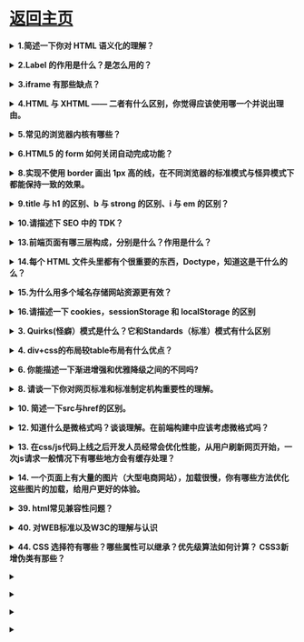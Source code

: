 # [返回主页](../README.md)

<b><details><summary>1.简述一下你对 HTML 语义化的理解？</summary></b></b>

用正确的标签做正确的事情。

html 语义化让页面的内容结构化，结构更清晰，便于对浏览器、搜索引擎解析;即使在没有样式 CSS 情况下也以一种文档格式显示，并且是容易阅读的;

搜索引擎的爬虫也依赖于 HTML 标记来确定上下文和各个关键字的权重，利于 SEO;

使阅读源代码的人对网站更容易将网站分块，便于阅读维护理解。

</details>

<b><details><summary>2.Label 的作用是什么？是怎么用的？</summary></b>

label 标签来定义表单控制间的关系,当用户选择该标签时，浏览器会自动将焦点转到和标签相关的表单控件上。

```

<label for="Name">Number:</label>

<input type=“text“name="Name" id="Name"/>

<label>Date:<input type="text" name="B"/></label>

```

</details>

<b><details><summary>3.iframe 有那些缺点？</summary></b>

- iframe 会阻塞主页面的 Onload 事件；

- 搜索引擎的检索程序无法解读这种页面，不利于 SEO;

- iframe 和主页面共享连接池，而浏览器对相同域的连接有限制，所以会影响页面的并行加载。

使用 iframe 之前需要考虑这两个缺点。如果需要使用 iframe，最好是通过 javascript。动态给 iframe 添加 src 属性值，这样可以绕开以上两个问题。

</details>

<b><details><summary>4.HTML 与 XHTML —— 二者有什么区别，你觉得应该使用哪一个并说出理由。</summary></b>

```

1.XHTML 元素必须被正确地嵌套。

错误：<p><span>this is example.</p></span>

正确：<p><span>this is example.</span></p>

2.XHTML 元素必须被关闭。

错误：<p>this is example.

正确：<p>this is example.</p>

3.标签名必须用小写字母。

错误：<P>this is example.<P>

正确：<p>this is example.</p>

3.1空标签也必须被关闭

错误：<br>

正确：<br/>

4.XHTML 文档必须拥有根元素。

所有的 XHTML 元素必须被嵌套于 <html> 根元素中。

```

</details>

<b><details><summary>5.常见的浏览器内核有哪些？</summary></b>

Trident 内核：IE,MaxThon,TT,The World,360,搜狗浏览器等。[又称 MSHTML]

Gecko 内核：Netscape6 及以上版本，FF,MozillaSuite/SeaMonkey 等

Presto 内核：Opera7 及以上。 [Opera 内核原为：Presto，现为：Blink;]

Webkit 内核：Safari,Chrome 等。 [ Chrome 的：Blink（WebKit 的分支）]

</details>

<b><details><summary>6.HTML5 的 form 如何关闭自动完成功能？</summary></b>

给不想要提示的 form 或某个 input 设置为 autocomplete=off。

</details>

<b><details><summary>8.实现不使用 border 画出 1px 高的线，在不同浏览器的标准模式与怪异模式下都能保持一致的效果。</summary></b>

```

<div style="height:1px;overflow:hidden;background:red"></div>

```

</details>

<b><details><summary>9.title 与 h1 的区别、b 与 strong 的区别、i 与 em 的区别？</summary></b>

```

title属性没有明确意义只表示是个标题，H1则表示层次明确的标题，对页面信息的抓取也有很大的影响；

strong是标明重点内容，有语气加强的含义，使用阅读设备阅读网络时：<strong>会重读，而<B>是展示强调内容。

i内容展示为斜体，em表示强调的文本；

Physical Style Elements -- 自然样式标签

b, i, u, s, pre

Semantic Style Elements -- 语义样式标签

strong, em, ins, del, code

应该准确使用语义样式标签, 但不能滥用, 如果不能确定时首选使用自然样式标签。

```

</details>

<b><details><summary>10.请描述下 SEO 中的 TDK？</summary></b>

在 SEO 中，所谓的 TDK 其实就是 title、description、keywords 这三个标签，这三个标签在网站的优化过程中

title 标题标签，description 描述标签，keywords 关键词标签

</details>

<b><details><summary>13.前端页面有哪三层构成，分别是什么？作用是什么？</summary></b>

分成：结构层、表示层、行为层。

结构层（structural layer）

由 HTML 或 XHTML 之类的标记语言负责创建。标签，也就是那些出现在尖括号里的单词，对网页内容的语义含义做出了描述，但这些标签不包含任何关于如何显示有关内容的信息。例如，P 标签表达了这样一种语义：“这是一个文本段。”

表示层（presentation layer）

由 CSS 负责创建。 CSS 对“如何显示有关内容”的问题做出了回答。

行为层（behaviorlayer）

负责回答“内容应该如何对事件做出反应”这一问题。这是 Javascript 语言和 DOM 主宰的领域。

</details>

<b><details><summary>14.每个 HTML 文件头里都有个很重要的东西，Doctype，知道这是干什么的么？</summary></b>

  <!DOCTYPE> 声明位于文档中的最前面的位置，处于 <html> 标签之前。

作用：

1.告知浏览器文档使用哪种 HTML 或 XHTML 规范。

2.告诉浏览器按照何种规范解析页（如果你的页面没有 DOCTYPE 的声明，那么 compatMode 默认就是 BackCompat,浏览器按照自己的方式解析渲染页面）

</details>

<b><details><summary>15.为什么用多个域名存储网站资源更有效？</summary></b>

1、CDN 缓存更方便

2、突破浏览器并发限制

3、节约 cookie 带宽

4、节约主域名的连接数，优化页面响应速度

5、防止不必要的安全问题

</details>

<b><details><summary>16.请描述一下 cookies，sessionStorage 和 localStorage 的区别</summary></b>

cookie 在浏览器和服务器间来回传递。 sessionStorage 和 localStorage 不会

sessionStorage 和 localStorage 的存储空间更大；

sessionStorage 和 localStorage 有更多丰富易用的接口；

sessionStorage 和 localStorage 各自独立的存储空间；

</details>

<b><details><summary>3. Quirks(怪癖）模式是什么？它和Standards（标准）模式有什么区别</summary></b>

1以ie6为例，如果写了DTD，就意味着这个页面将采用对CSS支持更好的布局，而如果没有，则采用兼容之前的布局方式。这就是Quirks模式（怪癖模式，诡异模式，怪异模式）。

2 区别：总体会有布局、样式解析和脚本执行三个方面的区别。

     设置一个元素的宽度和高度

     给<span>等行内元素设置width和height

     用margin:0 auto设置水平居中

 

从IE6开始，引入了Standards模式，标准模式中，浏览器尝试给符合标准的文档在规范上的正确处理达到在指定浏览器中的程度。

在IE6之前CSS还不够成熟，所以IE5等之前的浏览器对CSS的支持很差， IE6将对CSS提供更好的支持，然而这时的问题就来了，因为有很多页面是基于旧的布局方式写的，而如果IE6 支持CSS则将令这些页面显示不正常，如何在即保证不破坏现有页面，又提供新的渲染机制呢？

在写程序时我们也会经常遇到这样的问题，如何保证原来的接口不变，又提供更强大的功能，尤其是新功能不兼容旧功能时。遇到这种问题时的一个常见做法是增加参数和分支，即当某个参数为真时，我们就使用新功能，而如果这个参数 不为真时，就使用旧功能，这样就能不破坏原有的程序，又提供新功能。IE6也是类似这样做的，它将DTD（文档类型定义）当成了这个“参数”，因为以前的页面大家都不会去写DTD，所以IE6就假定 如果写了DTD，就意味着这个页面将采用对CSS支持更好的布局，而如果没有，则采用兼容之前的布局方式。这就是Quirks模式（怪癖模式，诡异模式，怪异模式）。

区别：

总体会有布局、样式解析和脚本执行三个方面的区别。

盒模型：在W3C标准中，如果设置一个元素的宽度和高度，指的是元素内容的宽度和高度，而在Quirks 模式下，IE的宽度和高度还包含了padding和border。

 

设置行内元素的高宽：在Standards模式下，给<span>等行内元素设置wdith和height都不会生效，而在quirks模式下，则会生效。

设置百分比的高度：在standards模式下，一个元素的高度是由其包含的内容来决定的，如果父元素没有设置百分比的高度，子元素设置一个百分比的高度是无效的

用margin:0 auto设置水平居中：使用margin:0 auto在standards模式下可以使元素水平居中，但在quirks模式下却会失效。

（还有很多，答出什么不重要，关键是看他答出的这些是不是自己经验遇到的，还是说都是看文章看的，甚至完全不知道。）

</details>

<b><details><summary>4. div+css的布局较table布局有什么优点？</summary></b>

分离 方便改版 快清晰简洁 seo

1.改版的时候更方便 只要改css文件。

2.页面加载速度更快、结构化清晰、页面显示简洁。

3.表现与结构相分离。

4.易于优化（seo）搜索引擎更友好，排名更容易靠前。

</details>

<b><details><summary>6. 你能描述一下渐进增强和优雅降级之间的不同吗?</summary></b>

渐进增强 progressive enhancement：针对低版本浏览器进行构建页面，保证最基本的功能，然后再针对高级浏览器进行效果、交互等改进和追加功能达到更好的用户体验。

（一开始保证最基本的功能，再改进和追加功能）

优雅降级 graceful degradation：一开始就构建完整的功能，然后再针对低版本浏览器进行兼容。

（一开始就构建完整的功能，再针对低版本浏览器进行兼容。）

区别：优雅降级是从复杂的现状开始，并试图减少用户体验的供给，而渐进增强则是从一个非常基础的，能够起作用的版本开始，并不断扩充，以适应未来环境的需要。降级（功能衰减）意味着往回看；而渐进增强则意味着朝前看，同时保证其根基处于安全地带。

</details>

<b><details><summary>8. 请谈一下你对网页标准和标准制定机构重要性的理解。</summary></b>

降低开发难度及开发成本，减少各种BUG、安全问题， 提高网站易用性

</details>

<b><details><summary>10. 简述一下src与href的区别。</summary></b>

src用于替换当前元素，href用于在当前文档和引用资源之间确立联系。

</details>

<b><details><summary>12. 知道什么是微格式吗？谈谈理解。在前端构建中应该考虑微格式吗？</summary></b>

微格式（Microformats）是一种让机器可读的语义化XHTML词汇的集合，是结构化数据的开放标准。是为特殊应用而制定的特殊格式。

优点：将智能数据添加到网页上，让网站内容在搜索引擎结果界面可以显示额外的提示。（应用范例：豆瓣，有兴趣自行google）

</details>

<b><details><summary>13. 在css/js代码上线之后开发人员经常会优化性能，从用户刷新网页开始，一次js请求一般情况下有哪些地方会有缓存处理？</summary></b>

答案：dns缓存，cdn缓存，浏览器缓存，服务器缓存。

</details>

<b><details><summary>14. 一个页面上有大量的图片（大型电商网站），加载很慢，你有哪些方法优化这些图片的加载，给用户更好的体验。</summary></b>

图片懒加载，在页面上的未可视区域可以添加一个滚动条事件，判断图片位置与浏览器顶端的距离与页面的距离，如果前者小于后者，优先加载。

如果为幻灯片、相册等，可以使用图片预加载技术，将当前展示图片的前一张和后一张优先下载。

如果图片为css图片，可以使用CSSsprite，SVGsprite，Iconfont、Base64等技术。

如果图片过大，可以使用特殊编码的图片，加载时会先加载一张压缩的特别厉害的缩略图，以提高用户体验。

如果图片展示区域小于图片的真实大小，则因在服务器端根据业务需要先行进行图片压缩，图片压缩后大小与展示一致。

</details>

<b><details><summary>39. html常见兼容性问题？</summary></b>

1.双边距BUG float引起的  使用display

2.3像素问题 使用float引起的 使用dislpay:inline -3px  

3.超链接hover 点击后失效  使用正确的书写顺序 link visited hover active

4.Ie z-index问题 给父级添加position:relative

5.Png 透明 使用js代码 改

6.Min-height 最小高度 ！Important 解决’

7.select 在ie6下遮盖 使用iframe嵌套

8.为什么没有办法定义1px左右的宽度容器（IE6默认的行高造成的，使用over:hidden,zoom:0.08 line-height:1px）

9.IE5-8不支持opacity，解决办法：

.opacity {

    opacity: 0.4

    filter: alpha(opacity=60); /* for IE5-7 */

    -ms-filter: "progid:DXImageTransform.Microsoft.Alpha(Opacity=60)"; /* for IE 8*/

}

10. IE6不支持PNG透明背景，解决办法: IE6下使用gif图片

</details>

<b><details><summary>40. 对WEB标准以及W3C的理解与认识</summary></b>

答：标签闭合、标签小写、不乱嵌套、提高搜索机器人搜索几率、使用外 链css和js脚本、结构行为表现的分离、文件下载与页面速度更快、内容能被更多的用户所访问、内容能被更广泛的设备所访问、更少的代码和组件，容易维 护、改版方便，不需要变动页面内容、提供打印版本而不需要复制内容、提高网站易用性。

</details>

<b><details><summary>44. CSS 选择符有哪些？哪些属性可以继承？优先级算法如何计算？ CSS3新增伪类有那些？</summary></b>

```

  1.id选择器（ # myid）

        2.类选择器（.myclassname）

        3.标签选择器（div, h1, p）

        4.相邻选择器（h1 + p）

        5.子选择器（ul < li）

        6.后代选择器（li a）

        7.通配符选择器（ * ）

        8.属性选择器（a[rel = "external"]）

        9.伪类选择器（a: hover, li: nth - child）

    *   可继承： font-size font-family color, UL LI DL DD DT;

    *   不可继承 ：border padding margin width height ;

    *   优先级就近原则，样式定义最近者为准;

    *   载入样式以最后载入的定位为准;

优先级为:

       !important >  id > class > tag  

       important 比 内联优先级高

CSS3新增伪类举例：

    p:first-of-type 选择属于其父元素的首个 <p> 元素的每个 <p> 元素。

    p:last-of-type  选择属于其父元素的最后 <p> 元素的每个 <p> 元素。

    p:only-of-type  选择属于其父元素唯一的 <p> 元素的每个 <p> 元素。

    p:only-child    选择属于其父元素的唯一子元素的每个 <p> 元素。

    p:nth-child(2)  选择属于其父元素的第二个子元素的每个 <p> 元素。

    :enabled、:disabled 控制表单控件的禁用状态。

    :checked，单选框或复选框被选中。

```

</details>

<b><details><summary></summary></b>

</details>

<b><details><summary></summary></b>

</details>

<b><details><summary></summary></b>

</details>

<b><details><summary></summary></b>

</details>
